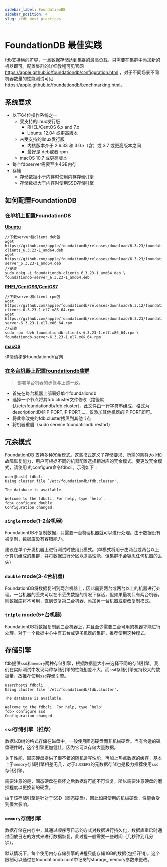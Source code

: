 ```yaml
---
sidebar_label: FoundationDB
sidebar_position: 4
slug: /fdb_best_practices
---
```


# FoundationDB 最佳实践
fdb支持横向扩容，一旦数据存储达到集群的最高负载，只需要在集群中添加新的机器即可。配置集群的详细教程可见官网 https://apple.github.io/foundationdb/configuration.html ，对于不同场景不同机器数量的性能测试可见 https://apple.github.io/foundationdb/benchmarking.html。

## 系统要求
- 以下64位操作系统之一
  - 受支持的linux发行版
    - RHEL/CentOS 6.x and 7.x
    - Ubuntu 12.04 或更高版本
  - 未受支持的linux发行版
    - 内核版本介于 2.6.33 和 3.0.x（含）或 3.7 或更高版本之间
    - 最好是.deb或者.rpm
  - macOS 10.7 或更高版本
- 每个fdbserver需要至少4GB内存
- 存储
  - 存储数据小于内存时使用内存存储引擎
  - 存储数据大于内存时使用SSD存储引擎

## 如何配置FoundationDB
### 在单机上配置FoundationDB

**[Ubuntu](https://apple.github.io/foundationdb/getting-started-linux.html)**
```
//下载server和client deb包
wget https://github.com/apple/foundationdb/releases/download/6.3.23/foundationdb-clients_6.3.23-1_amd64.deb
wget https://github.com/apple/foundationdb/releases/download/6.3.23/foundationdb-server_6.3.23-1_amd64.deb
//安装
sudo dpkg -i foundationdb-clients_6.3.23-1_amd64.deb \
foundationdb-server_6.3.23-1_amd64.deb
```
**[RHEL/CentOS6/CentOS7](https://apple.github.io/foundationdb/getting-started-linux.html)**
```
//下载server和client rpm包
wget https://github.com/apple/foundationdb/releases/download/6.3.12/foundationdb-clients-6.3.23-1.el7.x86_64.rpm
wget https://github.com/apple/foundationdb/releases/download/6.3.23/foundationdb-server-6.3.23-1.el7.x86_64.rpm
//安装
sudo rpm -Uvh foundationdb-clients-6.3.23-1.el7.x86_64.rpm \
foundationdb-server-6.3.23-1.el7.x86_64.rpm
```
**[macOS](https://apple.github.io/foundationdb/getting-started-linux.html)**

详情请移步foundationdb官网

### [在多台机器上配置foundationdb集群](https://apple.github.io/foundationdb/administration.html#adding-machines-to-a-cluster)
> 部署单台机器的步骤与上述一致。
- 首先在每台机器上部署好单个foundationdb
- 选择一个节点将其fdb.cluster文件修改（路径默认/etc/foundationdb/fdb.cluster），此文件由一行字符串组成，格式为description:ID@IP:PORT,IP:PORT,...，仅添加其他机器的IP:PORT即可。
- 将此修改完的fdb.cluster拷贝到其他节点
- 将机器重启（sudo service foundationdb restart）

## 冗余模式
FoundationDB 支持多种冗余模式。这些模式定义了存储要求、所需的集群大小和故障恢复能力，用户可根据不同的机器配置选择相对应的冗余模式。要更改冗余模式，请使用 的configure命令fdbcli。示例如下：
```
user@host$ fdbcli
Using cluster file `/etc/foundationdb/fdb.cluster'.

The database is available.

Welcome to the fdbcli. For help, type `help'.
fdb> configure double
Configuration changed.
```
### `single` mode(1-2台机器)

FoundationDB不复制数据，只需要一台物理机器就可以进行处理。由于数据没有被复制，数据库没有容错能力。

建议在单个开发机器上进行测试时使用此模式。(单模式将用于由两台或两台以上计算机组成的集群，并将数据进行分区以提高性能，但集群不会容忍任何机器的丢失)

### `double` mode(3-4台机器)

FoundationDB将数据复制到两台机器上，因此需要两台或两台以上的机器进行处理。一台机器的丢失可以在不丢失数据的情况下存活，但如果最初只有两台机器，则数据库将不可用，直到恢复第二台机器、添加另一台机器或更改复制模式。

### `triple` mode(5+台机器)

FoundationDB将数据复制到三台机器上，并且至少需要三台可用的机器才能进行处理。对于一个数据中心中有五台或更多机器的集群，推荐使用这种模式。

## 存储引擎
fdb提供`ssd`和`memory`两种存储引擎，根据数据量大小来选择不同的存储引擎。我们在实际测试中发现两种存储引擎的性能相差不大，而`ssd`存储引擎支持较大的数据量，故推荐使用`ssd`存储引擎。
```
user@host$ fdbcli
Using cluster file `/etc/foundationdb/fdb.cluster'.

The database is available.

Welcome to the fdbcli. For help, type `help'.
fdb> configure ssd
Configuration changed.
```
### `ssd`存储引擎（推荐）
数据以B树的格式存储在磁盘中，一般使用固态硬盘而非机械硬盘。当有合适的磁盘硬件时，这个引擎更加健壮，因为它可以存储大量数据。

关于性能，固态硬盘提供了很不错的随机读写性能，再加上热点数据的缓存，基本上于`memory`存储引擎相差无几，对于`JUICEFS`的元数据存储也是极力推荐使用`ssd`存储引擎。

需要注意的是，固态硬盘在损坏之后数据有可能不可恢复，所以需要注意硬盘的磨损程度以更换新的硬盘。

由于该存储引擎是针对于SSD（固态硬盘），因此如果使用的机械硬盘，性能会受到很大影响。

### `memory`存储引擎

数据存储在内存中，其通过顺序写日志的方式对数据进行持久化，数据库重启时通过回放日志的方式来进行数据恢复，此过程一般需要一些时间（几秒钟到几分钟）。

默认情况下，每个使用内存存储引擎的进程只能存储1GB的数据(包括开销)。这个限制可以通过在foundationdb.conf中记录的storage_memory参数来更改。
